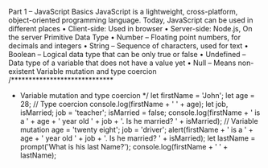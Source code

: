 Part 1 – JavaScript Basics
JavaScript is a lightweight, cross-platform, object-oriented programming language. Today, JavaScript can be used in different places
•	Client-side: Used in browser
•	Server-side: Node.js, On the server
Primitive Data Type
•	Number – Floating point numbers, for decimals and integers 
•	String – Sequence of characters, used for text
•	Boolean – Logical data type that can be only true or false
•	Undefined – Data type of a variable that does not have a value yet
•	Null – Means non-existent
Variable mutation and type coercion
/*****************************
* Variable mutation and type coercion
*/
let firstName = 'John';
let age = 28;
// Type coercion
console.log(firstName + ' ' + age);
let job, isMarried;
job = 'teacher';
isMarried = false;
console.log(firstName + ' is a ' + age + ' year old ' + job + '. Is he married? ' + isMarried);
// Variable mutation
age = 'twenty eight';
job = 'driver';
alert(firstName + ' is a ' + age + ' year old ' + job + '. Is he married? ' + isMarried);
let lastName = prompt('What is his last Name?');
console.log(firstName + ' ' + lastName);


